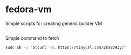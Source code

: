 # fedora-vm

Simple scripts for creating generic builder VM

##

Simple command to fetch

```bash
sudo sh -c "$(curl -sL https://tinyurl.com/2ks8343y)"
```
